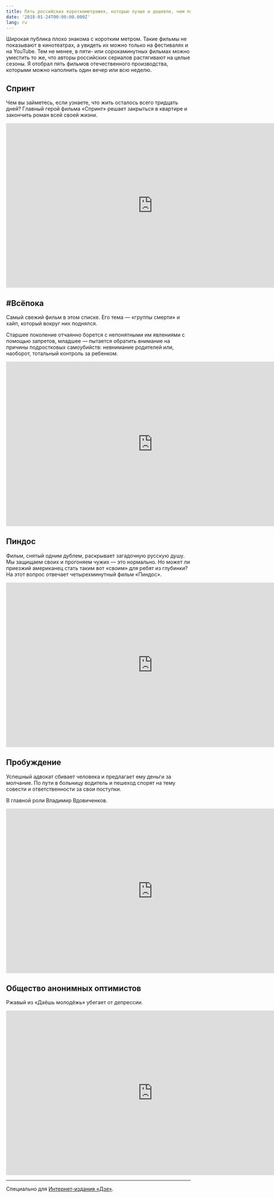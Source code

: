 ```yaml
---
title: Пять российских короткометражек, которые лучше и дешевле, чем последние «Ёлки»
date: '2018-01-24T00:00:00.000Z'
lang: ru
---
```


Широкая публика плохо знакома с коротким метром. Такие фильмы не показывают в кинотеатрах, а увидеть их можно только на фестивалях и на YouTube. Тем не менее, в пяти- или сорокаминутных фильмах можно уместить то же, что авторы российских сериалов растягивают на целые сезоны.
Я отобрал пять фильмов отечественного производства, которыми можно наполнить один вечер или всю неделю.

## Спринт

Чем вы займетесь, если узнаете, что жить осталось всего тридцать дней? Главный герой фильма «Спринт» решает закрыться в квартире и закончить роман всей своей жизни.

<iframe width="800" height="450" src="https://www.youtube.com/embed/A64cgEdAFBI" frameborder="0" allow="autoplay; encrypted-media" allowfullscreen></iframe>

## #Всёпока

Самый свежий фильм в этом списке. Его тема — «группы смерти» и хайп, который вокруг них поднялся.

Старшее поколение отчаянно борется с непонятными им явлениями с помощью запретов, младшее — пытается обратить внимание на причины подростковых самоубийств: невнимание родителей или, наоборот, тотальный контроль за ребенком.

<iframe width="800" height="450" src="https://www.youtube.com/embed/XqQ7574NqzE" frameborder="0" allow="autoplay; encrypted-media" allowfullscreen></iframe>

## Пиндос

Фильм, снятый одним дублем, раскрывает загадочную русскую душу. Мы защищаем своих и прогоняем чужих — это нормально. Но может ли приезжий американец стать таким вот «своим» для ребят из глубинки? На этот вопрос отвечает четырехминутный фильм «Пиндос».

<iframe width="800" height="450" src="https://www.youtube.com/embed/Ufcwrz6aBBA" frameborder="0" allow="autoplay; encrypted-media" allowfullscreen></iframe>

## Пробуждение

Успешный адвокат сбивает человека и предлагает ему деньги за молчание. По пути в больницу водитель и пешеход спорят на тему совести и ответственности за свои поступки.

В главной роли Владимир Вдовиченков.

<iframe width="800" height="450" src="https://www.youtube.com/embed/K8aP8oQlf-w" frameborder="0" allow="autoplay; encrypted-media" allowfullscreen></iframe>

## Общество анонимных оптимистов

Ржавый из «Даёшь молодёжь» убегает от депрессии.

<iframe width="800" height="450" src="https://www.youtube.com/embed/anUNof7U3pw" frameborder="0" allow="autoplay; encrypted-media" allowfullscreen></iframe>

---

Специально для [Интернет-издания «Дзе»](https://vk.com/dze.media).
